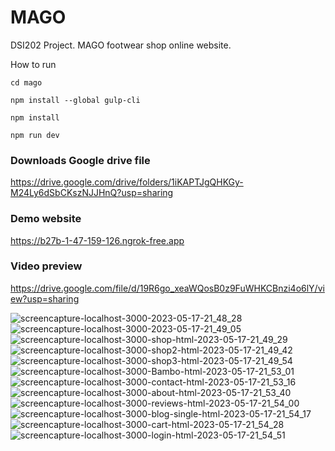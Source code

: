 # MAGO
DSI202 Project. MAGO footwear shop online website.

How to run

```
cd mago
```

```
npm install --global gulp-cli
```


```
npm install
```

```
npm run dev
```

### Downloads Google drive file 

https://drive.google.com/drive/folders/1iKAPTJgQHKGy-M24Ly6dSbCKszNJJHnQ?usp=sharing

### Demo website

 https://b27b-1-47-159-126.ngrok-free.app
 
### Video preview

https://drive.google.com/file/d/19R6go_xeaWQosB0z9FuWHKCBnzi4o6lY/view?usp=sharing


![screencapture-localhost-3000-2023-05-17-21_48_28](https://github.com/Panixara/MAGO/assets/93992468/8bdd499a-70cc-4dc2-a7d7-db31f927af44)
![screencapture-localhost-3000-2023-05-17-21_49_05](https://github.com/Panixara/MAGO/assets/93992468/cafdc446-fb2e-4b7c-9a16-1186189316da)
![screencapture-localhost-3000-shop-html-2023-05-17-21_49_29](https://github.com/Panixara/MAGO/assets/93992468/0ffa1fc3-5005-46ae-8017-b798e77044bc)
![screencapture-localhost-3000-shop2-html-2023-05-17-21_49_42](https://github.com/Panixara/MAGO/assets/93992468/30ccbb50-e814-4cd2-a449-dd46b4b18100)
![screencapture-localhost-3000-shop3-html-2023-05-17-21_49_54](https://github.com/Panixara/MAGO/assets/93992468/f5e0aa13-cadd-4d7a-a743-a6c31ea226d1)
![screencapture-localhost-3000-Bambo-html-2023-05-17-21_53_01](https://github.com/Panixara/MAGO/assets/93992468/c9e81894-1d93-4759-8f66-7ff4f913f833)
![screencapture-localhost-3000-contact-html-2023-05-17-21_53_16](https://github.com/Panixara/MAGO/assets/93992468/3dfac964-5d2a-4c04-9db7-0e354c3619a3)
![screencapture-localhost-3000-about-html-2023-05-17-21_53_40](https://github.com/Panixara/MAGO/assets/93992468/dbe8a536-1212-42b6-acf8-15d36fe2d413)
![screencapture-localhost-3000-reviews-html-2023-05-17-21_54_00](https://github.com/Panixara/MAGO/assets/93992468/ec75189c-dea1-4f05-9620-6f1a3a8bee61)
![screencapture-localhost-3000-blog-single-html-2023-05-17-21_54_17](https://github.com/Panixara/MAGO/assets/93992468/6045cab0-ba65-466a-9e2c-419744020014)
![screencapture-localhost-3000-cart-html-2023-05-17-21_54_28](https://github.com/Panixara/MAGO/assets/93992468/6f2394c6-a11b-47b9-add5-50568d780021)
![screencapture-localhost-3000-login-html-2023-05-17-21_54_51](https://github.com/Panixara/MAGO/assets/93992468/de1f12a4-dce7-45c9-81fd-25621ad3a772)

